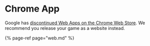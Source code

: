 # Chrome App

Google has [discontinued Web Apps on the Chrome Web Store](https://blog.chromium.org/2020/01/moving-forward-from-chrome-apps.html). We recommend you release your game as a website instead.

{% page-ref page="web.md" %}

